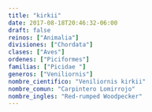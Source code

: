 ```yaml
---
title: "kirkii"
date: 2017-08-18T20:46:32-06:00
draft: false
reinos: ["Animalia"]
divisiones: ["Chordata"]
clases: ["Aves"]
ordenes: ["Piciformes"]
familias: ["Picidae "]
generos: ["Veniliornis"]
nombre_cientifico: "Veniliornis kirkii"
nombre_comun: "Carpintero Lomirrojo"
nombre_ingles: "Red-rumped Woodpecker"
---
```

